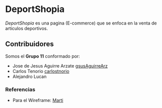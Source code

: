 # DeportShopia

*DeportShopia* es una pagina (E-commerce) que se enfoca en la venta de articulos deportivos.

## Contribuidores

Somos el **Grupo 11** conformado por:


- Jose de Jesus Aguirre Arzate [gsusAguirreArz](https://github.com/gsusAguirreArz)
- Carlos Tenorio [carlostnorio](https://github.com/carlostnorio)
- Alejandro Lucan []()

### Referencias

- Para el Wireframe: [Marti](https://www.marti.mx/)